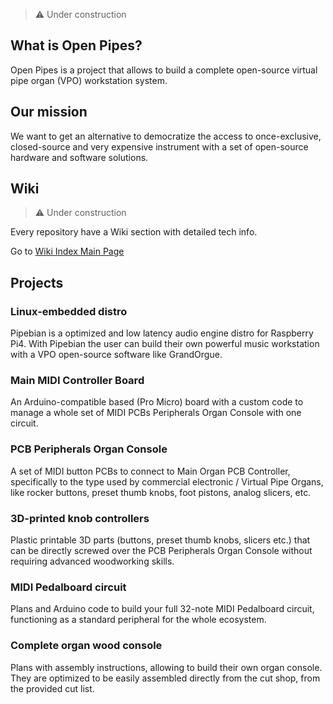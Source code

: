 > :warning: Under construction

## What is Open Pipes?

Open Pipes is a project that allows to build a complete open-source virtual pipe organ (VPO) workstation system.

## Our mission

We want to get an alternative to democratize the access to once-exclusive, closed-source and very expensive instrument with a set of open-source hardware and software solutions.

## Wiki

> :warning: Under construction

Every repository have a Wiki section with detailed tech info.

Go to [Wiki Index Main Page](https://github.com/Openpipes-org/.github/wiki/Openpipes-wiki)

## Projects

### Linux-embedded distro

Pipebian is a optimized and low latency audio engine distro for Raspberry Pi4. With Pipebian the user can build their own powerful music workstation with a VPO open-source software like GrandOrgue.

### Main MIDI Controller Board

An Arduino-compatible based (Pro Micro) board with a custom code to manage a whole set of MIDI PCBs Peripherals Organ Console with one circuit.

### PCB Peripherals Organ Console

A set of MIDI button PCBs to connect to Main Organ PCB Controller, specifically to the type used by commercial electronic / Virtual Pipe Organs, like rocker buttons, preset thumb knobs, foot pistons, analog slicers, etc. 

### 3D-printed knob controllers

Plastic printable 3D parts (buttons, preset thumb knobs, slicers etc.) that can be directly screwed over the PCB Peripherals Organ Console without requiring advanced woodworking skills.

### MIDI Pedalboard circuit

Plans and Arduino code to build your full 32-note MIDI Pedalboard circuit, functioning as a standard peripheral for the whole ecosystem.

### Complete organ wood console

Plans with assembly instructions, allowing to build their own organ console. They are optimized to be easily assembled directly from the cut shop, from the provided cut list.
